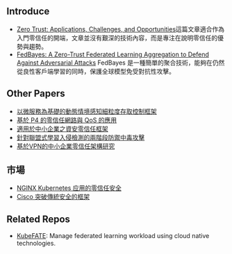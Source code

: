 ## Introduce
- [Zero Trust: Applications, Challenges, and Opportunities](https://hackmd.io/@okii77/SysAMBE90)這篇文章適合作為入門零信任的開端，文章並沒有艱深的技術內容，而是專注在說明零信任的優勢與趨勢。
- [FedBayes: A Zero-Trust Federated Learning Aggregation to Defend Against Adversarial Attacks](https://hackmd.io/@okii77/rJrEKt9hC) FedBayes 是一種簡單的聚合技術，能夠在仍然從良性客戶端學習的同時，保護全球模型免受對抗性攻擊。

## Other Papers
- [以微服務為基礎的動態情境感知細粒度存取控制框架](https://etheses.lib.ntust.edu.tw/thesis/detail/1cafba3dd757870c6c81af08fc106690/?seq=9)
- [基於 P4 的零信任網路與 QoS 的應用](https://etheses.lib.ntust.edu.tw/thesis/detail/c146da0fdbfdc79504281ab60d788192/?seq=2)
- [適用於中小企業之資安零信任框架](https://etheses.lib.ntust.edu.tw/thesis/detail/cad8c547ad720a58fd6c97c22f018bcf/?seq=3)
- [針對聯盟式學習入侵檢測的兩階段防禦中毒攻擊](https://etheses.lib.ntust.edu.tw/thesis/detail/ecc938280b5b0a425671f2b837044370/?seq=7)
- [基於VPN的中小企業零信任架構研究](https://ndltd.ncl.edu.tw/cgi-bin/gs32/gsweb.cgi/login?o=dnclcdr&s=id=%22111NTTI5396024%22.&searchmode=basic)

## 市場
- [NGINX Kubernetes 应用的零信任安全](https://www.nginx-cn.net/solutions/zero-trust/)
- [Cisco 突破傳統安全的框架](https://www.cisco.com/c/dam/global/zh_tw/products/security/pdf/zero-trust-going-beyond-the-perimeter.pdf)

## Related Repos
- [KubeFATE](https://github.com/FederatedAI/KubeFATE): Manage federated learning workload using cloud native technologies.

